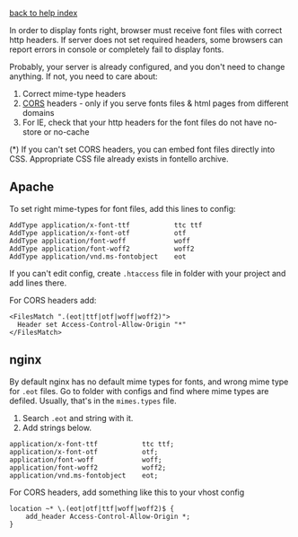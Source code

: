 [back to help index](Help)

In order to display fonts right, browser must receive font files with correct http headers. If server does not set required headers, some browsers can report errors in console or completely fail to display fonts.

Probably, your server is already configured, and you don't need to change anything. If not, you need to care about:

1. Correct mime-type headers
2. [CORS](http://en.wikipedia.org/wiki/Cross-origin_resource_sharing) headers - only if you serve fonts files & html pages from different domains
3. For IE, check that your http headers for the font files do not have no-store or no-cache

(*) If you can't set CORS headers, you can embed font files directly into CSS. Appropriate CSS file already exists in fontello archive.


## Apache

To set right mime-types for font files, add this lines to config:

```
AddType application/x-font-ttf           ttc ttf
AddType application/x-font-otf           otf
AddType application/font-woff            woff
AddType application/font-woff2           woff2
AddType application/vnd.ms-fontobject    eot
```

If you can't edit config, create `.htaccess` file in folder with your project and add lines there.

For CORS headers add:

```
<FilesMatch ".(eot|ttf|otf|woff|woff2)">
  Header set Access-Control-Allow-Origin "*"
</FilesMatch>
```

## nginx

By default nginx has no default mime types for fonts, and wrong mime type for `.eot` files. Go to folder with configs and find where mime types are defiled. Usually, that's in the `mimes.types` file.

1. Search `.eot` and string with it.
2. Add strings below.

```
application/x-font-ttf           ttc ttf;
application/x-font-otf           otf;
application/font-woff            woff;
application/font-woff2           woff2;
application/vnd.ms-fontobject    eot;
```

For CORS headers, add something like this to your vhost config

```
location ~* \.(eot|otf|ttf|woff|woff2)$ {
    add_header Access-Control-Allow-Origin *;
}
```